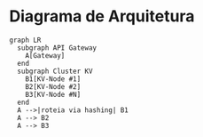 # Diagrama de Arquitetura

```mermaid
graph LR
  subgraph API Gateway
    A[Gateway]
  end
  subgraph Cluster KV
    B1[KV-Node #1]
    B2[KV-Node #2]
    B3[KV-Node #N]
  end
  A -->|roteia via hashing| B1
  A --> B2
  A --> B3
```
